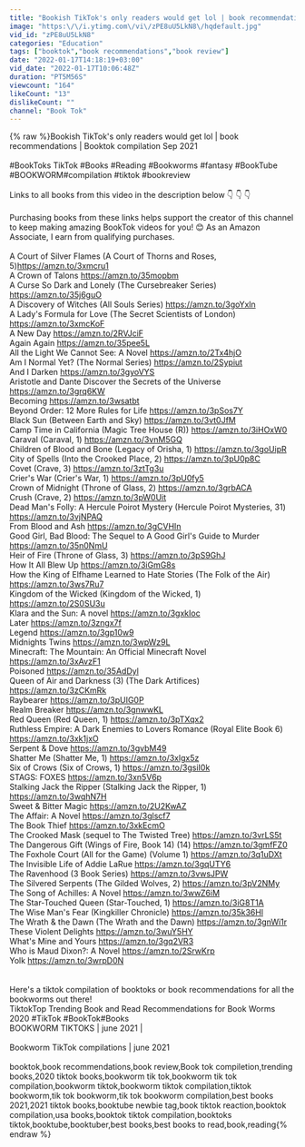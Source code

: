 ```yaml
---
title: "Bookish TikTok's only readers would get lol | book recommendations | Booktok compilation 2022"
image: "https:\/\/i.ytimg.com\/vi\/zPE8uU5LkN8\/hqdefault.jpg"
vid_id: "zPE8uU5LkN8"
categories: "Education"
tags: ["booktok","book recommendations","book review"]
date: "2022-01-17T14:18:19+03:00"
vid_date: "2022-01-17T10:06:48Z"
duration: "PT5M56S"
viewcount: "164"
likeCount: "13"
dislikeCount: ""
channel: "Book Tok"
---
```

{% raw %}Bookish TikTok's only readers would get lol | book recommendations | Booktok compilation Sep 2021<br /><br />#BookToks TikTok #Books #Reading #Bookworms  #fantasy #BookTube<br />#BOOKWORM​  #compilation #tiktok #bookreview<br /><br />Links to all books from this video in the description below 👇 👇 👇<br /><br />Purchasing books from these links helps support the creator of this channel to keep making amazing BookTok videos for you! 😊 As an Amazon Associate, I earn from qualifying purchases.<br /><br />A Court of Silver Flames (A Court of Thorns and Roses, 5)<a rel="nofollow" target="blank" href="https://amzn.to/3xmcru1">https://amzn.to/3xmcru1</a><br />A Crown of Talons <a rel="nofollow" target="blank" href="https://amzn.to/35mopbm">https://amzn.to/35mopbm</a><br />A Curse So Dark and Lonely (The Cursebreaker Series) <a rel="nofollow" target="blank" href="https://amzn.to/35j6guO">https://amzn.to/35j6guO</a><br />A Discovery of Witches (All Souls Series) <a rel="nofollow" target="blank" href="https://amzn.to/3goYxln">https://amzn.to/3goYxln</a><br />A Lady's Formula for Love (The Secret Scientists of London) <a rel="nofollow" target="blank" href="https://amzn.to/3xmcKoF">https://amzn.to/3xmcKoF</a><br />A New Day <a rel="nofollow" target="blank" href="https://amzn.to/2RVJciF">https://amzn.to/2RVJciF</a><br />Again Again <a rel="nofollow" target="blank" href="https://amzn.to/35pee5L">https://amzn.to/35pee5L</a><br />All the Light We Cannot See: A Novel <a rel="nofollow" target="blank" href="https://amzn.to/2Tx4hjO">https://amzn.to/2Tx4hjO</a><br />Am I Normal Yet? (The Normal Series) <a rel="nofollow" target="blank" href="https://amzn.to/2Sypiut">https://amzn.to/2Sypiut</a><br />And I Darken <a rel="nofollow" target="blank" href="https://amzn.to/3gyoVYS">https://amzn.to/3gyoVYS</a><br />Aristotle and Dante Discover the Secrets of the Universe <a rel="nofollow" target="blank" href="https://amzn.to/3grq6KW">https://amzn.to/3grq6KW</a><br />Becoming <a rel="nofollow" target="blank" href="https://amzn.to/3wsatbt">https://amzn.to/3wsatbt</a><br />Beyond Order: 12 More Rules for Life <a rel="nofollow" target="blank" href="https://amzn.to/3pSos7Y">https://amzn.to/3pSos7Y</a><br />Black Sun (Between Earth and Sky) <a rel="nofollow" target="blank" href="https://amzn.to/3vt0JfM">https://amzn.to/3vt0JfM</a><br />Camp Time in California (Magic Tree House (R)) <a rel="nofollow" target="blank" href="https://amzn.to/3iHOxW0">https://amzn.to/3iHOxW0</a><br />Caraval (Caraval, 1) <a rel="nofollow" target="blank" href="https://amzn.to/3vnM5GQ">https://amzn.to/3vnM5GQ</a><br />Children of Blood and Bone (Legacy of Orisha, 1) <a rel="nofollow" target="blank" href="https://amzn.to/3goUipR">https://amzn.to/3goUipR</a><br />City of Spells (Into the Crooked Place, 2) <a rel="nofollow" target="blank" href="https://amzn.to/3pU0p8C">https://amzn.to/3pU0p8C</a><br />Covet (Crave, 3) <a rel="nofollow" target="blank" href="https://amzn.to/3ztTg3u">https://amzn.to/3ztTg3u</a><br />Crier's War (Crier's War, 1) <a rel="nofollow" target="blank" href="https://amzn.to/3pU0fy5">https://amzn.to/3pU0fy5</a><br />Crown of Midnight (Throne of Glass, 2) <a rel="nofollow" target="blank" href="https://amzn.to/3grbACA">https://amzn.to/3grbACA</a><br />Crush (Crave, 2) <a rel="nofollow" target="blank" href="https://amzn.to/3pW0Uit">https://amzn.to/3pW0Uit</a><br />Dead Man's Folly: A Hercule Poirot Mystery (Hercule Poirot Mysteries, 31) <a rel="nofollow" target="blank" href="https://amzn.to/3vjNPAQ">https://amzn.to/3vjNPAQ</a><br />From Blood and Ash <a rel="nofollow" target="blank" href="https://amzn.to/3gCVHIn">https://amzn.to/3gCVHIn</a><br />Good Girl, Bad Blood: The Sequel to A Good Girl's Guide to Murder <a rel="nofollow" target="blank" href="https://amzn.to/35n0NmU">https://amzn.to/35n0NmU</a><br />Heir of Fire (Throne of Glass, 3) <a rel="nofollow" target="blank" href="https://amzn.to/3pS9GhJ">https://amzn.to/3pS9GhJ</a><br />How It All Blew Up <a rel="nofollow" target="blank" href="https://amzn.to/3iGmG8s">https://amzn.to/3iGmG8s</a><br />How the King of Elfhame Learned to Hate Stories (The Folk of the Air) <a rel="nofollow" target="blank" href="https://amzn.to/3ws7Ru7">https://amzn.to/3ws7Ru7</a><br />Kingdom of the Wicked (Kingdom of the Wicked, 1) <a rel="nofollow" target="blank" href="https://amzn.to/2S0SU3u">https://amzn.to/2S0SU3u</a><br />Klara and the Sun: A novel <a rel="nofollow" target="blank" href="https://amzn.to/3gxkIoc">https://amzn.to/3gxkIoc</a><br />Later <a rel="nofollow" target="blank" href="https://amzn.to/3zngx7f">https://amzn.to/3zngx7f</a><br />Legend <a rel="nofollow" target="blank" href="https://amzn.to/3gp10w9">https://amzn.to/3gp10w9</a><br />Midnights Twins <a rel="nofollow" target="blank" href="https://amzn.to/3wpWz9L">https://amzn.to/3wpWz9L</a><br />Minecraft: The Mountain: An Official Minecraft Novel <a rel="nofollow" target="blank" href="https://amzn.to/3xAvzF1">https://amzn.to/3xAvzF1</a><br />Poisoned <a rel="nofollow" target="blank" href="https://amzn.to/35AdDyl">https://amzn.to/35AdDyl</a><br />Queen of Air and Darkness (3) (The Dark Artifices) <a rel="nofollow" target="blank" href="https://amzn.to/3zCKmRk">https://amzn.to/3zCKmRk</a><br />Raybearer <a rel="nofollow" target="blank" href="https://amzn.to/3pUIG0P">https://amzn.to/3pUIG0P</a><br />Realm Breaker <a rel="nofollow" target="blank" href="https://amzn.to/3gnwwKL">https://amzn.to/3gnwwKL</a><br />Red Queen (Red Queen, 1) <a rel="nofollow" target="blank" href="https://amzn.to/3pTXqx2">https://amzn.to/3pTXqx2</a><br />Ruthless Empire: A Dark Enemies to Lovers Romance (Royal Elite Book 6) <a rel="nofollow" target="blank" href="https://amzn.to/3xk1jxO">https://amzn.to/3xk1jxO</a><br />Serpent &amp; Dove <a rel="nofollow" target="blank" href="https://amzn.to/3gvbM49">https://amzn.to/3gvbM49</a><br />Shatter Me (Shatter Me, 1) <a rel="nofollow" target="blank" href="https://amzn.to/3xlgx5z">https://amzn.to/3xlgx5z</a><br />Six of Crows (Six of Crows, 1) <a rel="nofollow" target="blank" href="https://amzn.to/3gsiI0k">https://amzn.to/3gsiI0k</a><br />STAGS: FOXES <a rel="nofollow" target="blank" href="https://amzn.to/3xn5V6p">https://amzn.to/3xn5V6p</a><br />Stalking Jack the Ripper (Stalking Jack the Ripper, 1) <a rel="nofollow" target="blank" href="https://amzn.to/3wqhN7H">https://amzn.to/3wqhN7H</a><br />Sweet &amp; Bitter Magic <a rel="nofollow" target="blank" href="https://amzn.to/2U2KwAZ">https://amzn.to/2U2KwAZ</a><br />The Affair: A Novel <a rel="nofollow" target="blank" href="https://amzn.to/3glscf7">https://amzn.to/3glscf7</a><br />The Book Thief <a rel="nofollow" target="blank" href="https://amzn.to/3xkEcmO">https://amzn.to/3xkEcmO</a><br />The Crooked Mask (sequel to The Twisted Tree) <a rel="nofollow" target="blank" href="https://amzn.to/3vrLS5t">https://amzn.to/3vrLS5t</a><br />The Dangerous Gift (Wings of Fire, Book 14) (14) <a rel="nofollow" target="blank" href="https://amzn.to/3gmfFZ0">https://amzn.to/3gmfFZ0</a><br />The Foxhole Court (All for the Game) (Volume 1) <a rel="nofollow" target="blank" href="https://amzn.to/3q1uDXt">https://amzn.to/3q1uDXt</a><br />The Invisible Life of Addie LaRue <a rel="nofollow" target="blank" href="https://amzn.to/3gqUTY6">https://amzn.to/3gqUTY6</a><br />The Ravenhood (3 Book Series) <a rel="nofollow" target="blank" href="https://amzn.to/3vwsJPW">https://amzn.to/3vwsJPW</a><br />The Silvered Serpents (The Gilded Wolves, 2) <a rel="nofollow" target="blank" href="https://amzn.to/3pV2NMy">https://amzn.to/3pV2NMy</a><br />The Song of Achilles: A Novel <a rel="nofollow" target="blank" href="https://amzn.to/3wwZ6iM">https://amzn.to/3wwZ6iM</a><br />The Star-Touched Queen (Star-Touched, 1) <a rel="nofollow" target="blank" href="https://amzn.to/3iG8T1A">https://amzn.to/3iG8T1A</a><br />The Wise Man's Fear (Kingkiller Chronicle) <a rel="nofollow" target="blank" href="https://amzn.to/35k36Hl">https://amzn.to/35k36Hl</a><br />The Wrath &amp; the Dawn (The Wrath and the Dawn) <a rel="nofollow" target="blank" href="https://amzn.to/3gnWi1r">https://amzn.to/3gnWi1r</a><br />These Violent Delights <a rel="nofollow" target="blank" href="https://amzn.to/3wuY5HY">https://amzn.to/3wuY5HY</a><br />What's Mine and Yours <a rel="nofollow" target="blank" href="https://amzn.to/3gq2VR3">https://amzn.to/3gq2VR3</a><br />Who is Maud Dixon?: A Novel <a rel="nofollow" target="blank" href="https://amzn.to/2SrwKrp">https://amzn.to/2SrwKrp</a><br />Yolk <a rel="nofollow" target="blank" href="https://amzn.to/3wrpD0N">https://amzn.to/3wrpD0N</a><br /><br /><br />Here's a tiktok compilation of booktoks or book recommendations for all the bookworms out there!<br />TiktokTop Trending Book and Read Recommendations for Book Worms 2020 #TikTok​ #BookTok​ #Books​<br />BOOKWORM TIKTOKS | june 2021 |<br /><br />Bookworm TikTok compilations | june 2021<br /><br />booktok,book recommendations,book review,Book tok compiletion,trending books,2020 tiktok books,bookworm tik tok,bookworm tik tok compilation,bookworm tiktok,bookworm tiktok compilation,tiktok bookworm,tik tok bookworm,tik tok bookworm compilation,best books 2021,2021 tiktok books,booktube newbie tag,book tiktok reaction,booktok compilation,usa books,booktok tiktok compilation,booktoks tiktok,booktube,booktuber,best books,best books to read,book,reading{% endraw %}
